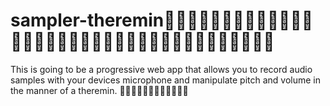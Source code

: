 # sampler-theremin🚧👷‍♀️👷👷🏽‍♂️👷🏿‍♀️🔧🚧🚧👷‍♀️👷👷🏽‍♂️👷🏿‍♀️🔧🚧🚧👷‍♀️👷👷🏽‍♂️👷🏿‍♀️🔧🚧

This is going to be a progressive web app that allows you to record audio samples with your devices microphone and manipulate pitch and volume in the manner of a theremin. 🚧👷‍♀️👷👷🏽‍♂️👷🏿‍♀️🔧🚧

